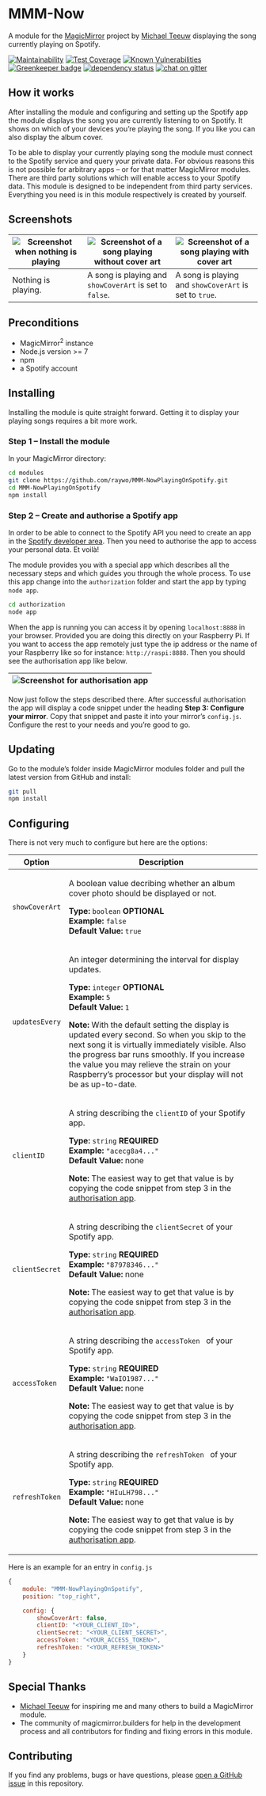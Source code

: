 # MMM-Now

A module for the [MagicMirror](https://github.com/MichMich/MagicMirror) project by [Michael Teeuw](https://github.com/MichMich) displaying the song currently playing on Spotify.


[![Maintainability](https://api.codeclimate.com/v1/badges/2742abc792b88536f6e2/maintainability)](https://codeclimate.com/github/raywo/MMM-NowPlayingOnSpotify/maintainability) 
[![Test Coverage](https://api.codeclimate.com/v1/badges/2742abc792b88536f6e2/test_coverage)](https://codeclimate.com/github/raywo/MMM-NowPlayingOnSpotify/test_coverage)
[![Known Vulnerabilities](https://snyk.io/test/github/raywo/mmm-NowPlayingOnSpotify/badge.svg?targetFile=package.json)](https://snyk.io/test/github/raywo/mmm-NowPlayingOnSpotify?targetFile=package.json)
[![Greenkeeper badge](https://badges.greenkeeper.io/raywo/MMM-NowPlayingOnSpotify.svg)](https://greenkeeper.io/)
[![dependency status](https://david-dm.org/raywo/MMM-NowPlayingOnSpotify.svg)](https://david-dm.org/raywo/MMM-NowPlayingOnSpotify)
[![chat on gitter](https://badges.gitter.im/raywo.svg)](https://gitter.im/raywo)


## How it works
After installing the module and configuring and setting up the Spotify app the module displays the song you are currently listening to on Spotify. It shows on which of your devices you’re playing the song. If you like you can also display the album cover.

To be able to display your currently playing song the module must connect to the Spotify service and query your private data. For obvious reasons this is not possible for arbitrary apps – or for that matter MagicMirror modules. There are third party solutions which will enable access to your Spotify data. This module is designed to be independent from third party services. Everything you need is in this module respectively is created by yourself.

## Screenshots
| ![Screenshot when nothing is playing](img/readme/screenshot_nothing_playing.png) | ![Screenshot of a song playing without cover art](img/readme/screenshot_without_coverart.png) | ![Screenshot of a song playing with cover art](img/readme/screenshot_with_coverart.png) |
|---|---|---|
| Nothing is playing. | A song is playing and `showCoverArt` is set to `false`. | A song is playing and `showCoverArt` is set to `true`. |

## Preconditions

* MagicMirror<sup>2</sup> instance
* Node.js version >= 7
* npm
* a Spotify account


## Installing
Installing the module is quite straight forward. Getting it to display your playing songs requires a bit more work.

### Step 1 – Install the module

In your MagicMirror directory: 

```bash
cd modules
git clone https://github.com/raywo/MMM-NowPlayingOnSpotify.git
cd MMM-NowPlayingOnSpotify
npm install
```

### Step 2 – Create and authorise a Spotify app
In order to be able to connect to the Spotify API you need to create an app in the [Spotify developer area](https://beta.developer.spotify.com/dashboard/applications). Then you need to authorise the app to access your personal data. Et voilà!

The module provides you with a special app which describes all the necessary steps and which guides you through the whole process. To use this app change into the `authorization` folder and start the app by typing `node app`. 

```bash
cd authorization
node app
```

When the app is running you can access it by opening `localhost:8888` in your browser. Provided you are doing this directly on your Raspberry Pi. If you want to access the app remotely just type the ip address or the name of your Raspberry like so for instance: `http://raspi:8888`. Then you should see the authorisation app like below.

|![Screenshot for authorisation app](img/readme/screenshot_authorize_app.png)|
|---|

Now just follow the steps described there. After successful authorisation the app will display a code snippet under the heading **Step 3: Configure your mirror**. Copy that snippet and paste it into your mirror’s `config.js`. Configure the rest to your needs and you’re good to go.


## Updating

Go to the module’s folder inside MagicMirror modules folder and pull the latest version from GitHub and install:

```bash
git pull
npm install
```


## Configuring
There is not very much to configure but here are the options:

| Option | Description |
|--------|-------------|
| `showCoverArt` | <p>A boolean value decribing whether an album cover photo should be displayed or not.</p><p>**Type:** `boolean` **OPTIONAL**<br>**Example:** `false`<br>**Default Value:** `true`</p> |
| `updatesEvery` | <p>An integer determining the interval for display updates.</p><p>**Type:** `integer` **OPTIONAL**<br>**Example:** `5`<br>**Default Value:** `1`</p><p>**Note:** With the default setting the display is updated every second. So when you skip to the next song it is virtually immediately visible. Also the progress bar runs smoothly. If you increase the value you may relieve the strain on your Raspberry’s processor but your display will not be as up-to-date. </p> |
| `clientID` | <p>A string describing the `clientID` of your Spotify app.</p><p>**Type:** `string` **REQUIRED**<br>**Example:** `"acecg8a4..."`<br>**Default Value:** none</p><p>**Note:** The easiest way to get that value is by copying the code snippet from step 3 in the [authorisation app](#step-2-–-create-and-authorise-a-spotify-app).</p> |
| `clientSecret` | <p>A string describing the `clientSecret` of your Spotify app.</p><p>**Type:** `string` **REQUIRED**<br>**Example:** `"87978346..."`<br>**Default Value:** none</p><p>**Note:** The easiest way to get that value is by copying the code snippet from step 3 in the [authorisation app](#step-2-–-create-and-authorise-a-spotify-app).</p> |
| `accessToken` | <p>A string describing the `accessToken ` of your Spotify app.</p><p>**Type:** `string` **REQUIRED**<br>**Example:** `"WaIO1987..."`<br>**Default Value:** none</p><p>**Note:** The easiest way to get that value is by copying the code snippet from step 3 in the [authorisation app](#step-2-–-create-and-authorise-a-spotify-app).</p> |
| `refreshToken` | <p>A string describing the `refreshToken ` of your Spotify app.</p><p>**Type:** `string` **REQUIRED**<br>**Example:** `"HIuLH798..."`<br>**Default Value:** none</p><p>**Note:** The easiest way to get that value is by copying the code snippet from step 3 in the [authorisation app](#step-2-–-create-and-authorise-a-spotify-app).</p> |

Here is an example for an entry in `config.js`

```javascript
{
    module: "MMM-NowPlayingOnSpotify",
    position: "top_right",

    config: {
        showCoverArt: false,
        clientID: "<YOUR_CLIENT_ID>",
        clientSecret: "<YOUR_CLIENT_SECRET>",
        accessToken: "<YOUR_ACCESS_TOKEN>",
        refreshToken: "<YOUR_REFRESH_TOKEN>"
    }
}
```


## Special Thanks

* [Michael Teeuw](https://github.com/MichMich) for inspiring me and many others to build a MagicMirror module.
* The community of magicmirror.builders for help in the development process and all contributors for finding and fixing errors in this module.


## Contributing

If you find any problems, bugs or have questions, please [open a GitHub issue](https://github.com/raywo/MMM-NowPlayingOnSpotify/issues) in this repository.
